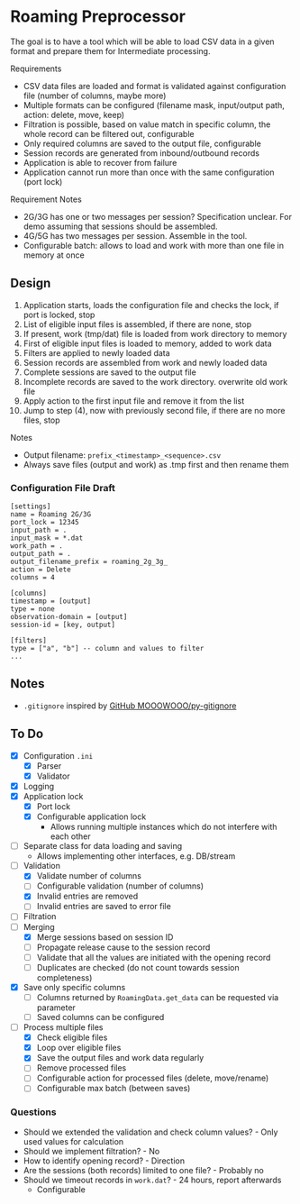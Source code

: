# Roaming Preprocessor

The goal is to have a tool which will be able to load CSV data in a given format and prepare them for Intermediate processing.

Requirements

* CSV data files are loaded and format is validated against configuration file (number of columns, maybe more)
* Multiple formats can be configured (filename mask, input/output path, action: delete, move, keep)
* Filtration is possible, based on value match in specific column, the whole record can be filtered out, configurable
* Only required columns are saved to the output file, configurable
* Session records are generated from inbound/outbound records
* Application is able to recover from failure
* Application cannot run more than once with the same configuration (port lock)

Requirement Notes

* 2G/3G has one or two messages per session? Specification unclear. For demo assuming that sessions should be assembled.
* 4G/5G has two messages per session. Assemble in the tool.
* Configurable batch: allows to load and work with more than one file in memory at once

## Design

1. Application starts, loads the configuration file and checks the lock, if port is locked, stop
2. List of eligible input files is assembled, if there are none, stop
3. If present, work (tmp/dat) file is loaded from work directory to memory
4. First of eligible input files is loaded to memory, added to work data
5. Filters are applied to newly loaded data
6. Session records are assembled from work and newly loaded data
7. Complete sessions are saved to the output file
8. Incomplete records are saved to the work directory. overwrite old work file
9. Apply action to the first input file and remove it from the list
10. Jump to step (4), now with previously second file, if there are no more files, stop

Notes

* Output filename: `prefix_<timestamp>_<sequence>.csv`
* Always save files (output and work) as .tmp first and then rename them 

### Configuration File Draft

```text
[settings]
name = Roaming 2G/3G
port_lock = 12345
input_path = .
input_mask = *.dat
work_path = .
output_path = .
output_filename_prefix = roaming_2g_3g_
action = Delete
columns = 4

[columns]
timestamp = [output]
type = none
observation-domain = [output]
session-id = [key, output]

[filters]
type = ["a", "b"] -- column and values to filter
...
```

## Notes

* `.gitignore` inspired by [GitHub MOOOWOOO/py-gitignore](https://gist.github.com/MOOOWOOO/3cf91616c9f3bbc3d1339adfc707b08a)

## To Do

* [x] Configuration `.ini`
  * [x] Parser
  * [x] Validator
* [x] Logging
* [x] Application lock
  * [x] Port lock
  * [x] Configurable application lock
    * Allows running multiple instances which do not interfere with each other
* [ ] Separate class for data loading and saving
  * Allows implementing other interfaces, e.g. DB/stream
* [ ] Validation
  * [x] Validate number of columns
  * [ ] Configurable validation (number of columns)
  * [x] Invalid entries are removed
  * [ ] Invalid entries are saved to error file 
* [ ] Filtration
* [ ] Merging
  * [x] Merge sessions based on session ID
  * [ ] Propagate release cause to the session record
  * [ ] Validate that all the values are initiated with the opening record
  * [ ] Duplicates are checked (do not count towards session completeness)
* [x] Save only specific columns
  * [ ] Columns returned by `RoamingData.get_data` can be requested via parameter
  * [ ] Saved columns can be configured
* [ ] Process multiple files
  * [x] Check eligible files
  * [x] Loop over eligible files
  * [x] Save the output files and work data regularly
  * [ ] Remove processed files
  * [ ] Configurable action for processed files (delete, move/rename)
  * [ ] Configurable max batch (between saves)

### Questions

* Should we extended the validation and check column values? - Only used values for calculation
* Should we implement filtration? - No
* How to identify opening record? - Direction
* Are the sessions (both records) limited to one file? - Probably no
* Should we timeout records in `work.dat`? - 24 hours, report afterwards
  * Configurable
